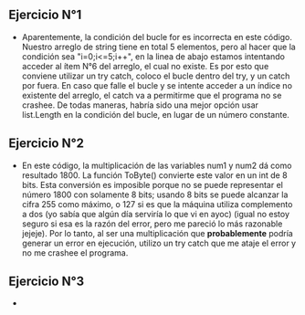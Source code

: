 ## Ejercicio N°1 ##
* Aparentemente, la condición del bucle for es incorrecta en este código. Nuestro arreglo de string tiene en total 5 elementos, pero al hacer que la condición sea "i=0;i<=5;i++", en la linea de abajo estamos intentando acceder al ítem N°6 del arreglo, el cual no existe. Es por esto que conviene utilizar un try catch, coloco el bucle dentro del try, y un catch por fuera. En caso que falle el bucle y se intente acceder a un índice no existente del arreglo, el catch va a permitirme que el programa no se crashee. De todas maneras, habría sido una mejor opción usar list.Length en la condición del bucle, en lugar de un número constante.

## Ejercicio N°2 ##
* En este código, la multiplicación de las variables num1 y num2 dá como resultado 1800. La función ToByte() convierte este valor en un int de 8 bits. Esta conversión es imposible porque no se puede representar el número 1800 con solamente 8 bits; usando 8 bits se puede alcanzar la cifra 255 como máximo, o 127 si es que la máquina utiliza complemento a dos (yo sabía que algún día serviría lo que vi en ayoc) (igual no estoy seguro si esa es la razón del error, pero me pareció lo más razonable jejeje). Por lo tanto, al ser una multiplicación que __probablemente__ podría generar un error en ejecución, utilizo un try catch que me ataje el error y no me crashee el programa.

## Ejercicio N°3 ##
* 
